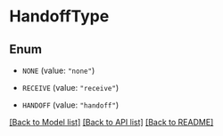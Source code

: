 # HandoffType

## Enum


* `NONE` (value: `"none"`)

* `RECEIVE` (value: `"receive"`)

* `HANDOFF` (value: `"handoff"`)


[[Back to Model list]](../README.md#documentation-for-models) [[Back to API list]](../README.md#documentation-for-api-endpoints) [[Back to README]](../README.md)


